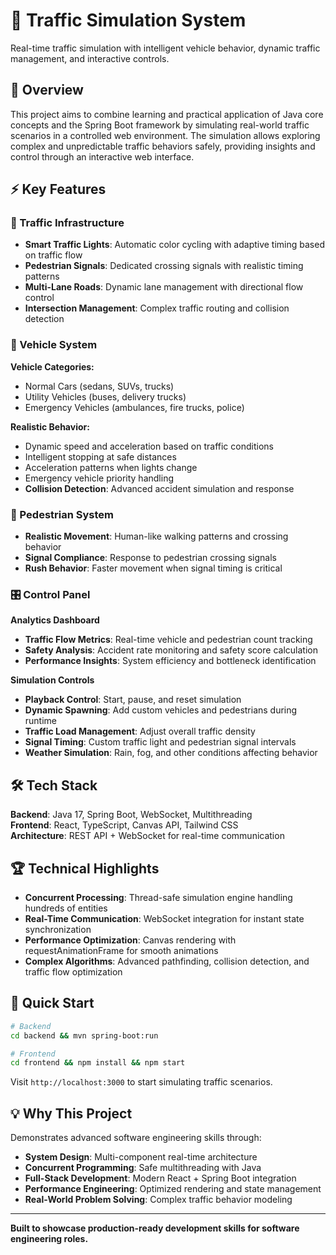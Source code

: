# 🚦 Traffic Simulation System

Real-time traffic simulation with intelligent vehicle behavior, dynamic traffic management, and interactive controls.

## 🚀 Overview

This project aims to combine learning and practical application of Java core concepts and the Spring Boot framework by simulating real-world traffic scenarios in a controlled web environment. The simulation allows exploring complex and unpredictable traffic behaviors safely, providing insights and control through an interactive web interface.

## ⚡ Key Features

### 🚥 Traffic Infrastructure

- **Smart Traffic Lights**: Automatic color cycling with adaptive timing based on traffic flow
- **Pedestrian Signals**: Dedicated crossing signals with realistic timing patterns
- **Multi-Lane Roads**: Dynamic lane management with directional flow control
- **Intersection Management**: Complex traffic routing and collision detection

### 🚗 Vehicle System

**Vehicle Categories:**
- Normal Cars (sedans, SUVs, trucks)
- Utility Vehicles (buses, delivery trucks)
- Emergency Vehicles (ambulances, fire trucks, police)

**Realistic Behavior:**
- Dynamic speed and acceleration based on traffic conditions
- Intelligent stopping at safe distances
- Acceleration patterns when lights change
- Emergency vehicle priority handling
- **Collision Detection**: Advanced accident simulation and response

### 🚶 Pedestrian System

- **Realistic Movement**: Human-like walking patterns and crossing behavior
- **Signal Compliance**: Response to pedestrian crossing signals
- **Rush Behavior**: Faster movement when signal timing is critical

### 🎛️ Control Panel

**Analytics Dashboard**
- **Traffic Flow Metrics**: Real-time vehicle and pedestrian count tracking
- **Safety Analysis**: Accident rate monitoring and safety score calculation
- **Performance Insights**: System efficiency and bottleneck identification

**Simulation Controls**
- **Playback Control**: Start, pause, and reset simulation
- **Dynamic Spawning**: Add custom vehicles and pedestrians during runtime
- **Traffic Load Management**: Adjust overall traffic density
- **Signal Timing**: Custom traffic light and pedestrian signal intervals
- **Weather Simulation**: Rain, fog, and other conditions affecting behavior

## 🛠️ Tech Stack

**Backend**: Java 17, Spring Boot, WebSocket, Multithreading  
**Frontend**: React, TypeScript, Canvas API, Tailwind CSS  
**Architecture**: REST API + WebSocket for real-time communication

## 🏆 Technical Highlights

- **Concurrent Processing**: Thread-safe simulation engine handling hundreds of entities
- **Real-Time Communication**: WebSocket integration for instant state synchronization  
- **Performance Optimization**: Canvas rendering with requestAnimationFrame for smooth animations
- **Complex Algorithms**: Advanced pathfinding, collision detection, and traffic flow optimization

## 🚀 Quick Start

```bash
# Backend
cd backend && mvn spring-boot:run

# Frontend  
cd frontend && npm install && npm start
```

Visit `http://localhost:3000` to start simulating traffic scenarios.

## 💡 Why This Project

Demonstrates advanced software engineering skills through:

- **System Design**: Multi-component real-time architecture
- **Concurrent Programming**: Safe multithreading with Java
- **Full-Stack Development**: Modern React + Spring Boot integration
- **Performance Engineering**: Optimized rendering and state management
- **Real-World Problem Solving**: Complex traffic behavior modeling

---

**Built to showcase production-ready development skills for software engineering roles.**
